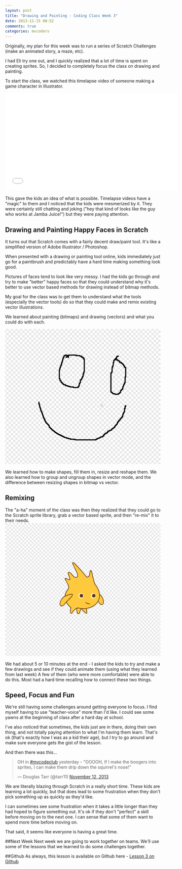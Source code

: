 ```yaml
---
layout: post
title: "Drawing and Painting - Coding Class Week 3"
date: 2013-11-15 08:52
comments: true
categories: mvcoders
---
```

Originally, my plan for this week was to run a series of Scratch Challenges (make an animated story, a maze, etc). 

 I had Eli try one out, and I quickly realized that a lot of time is spent on creating sprites.  So, I decided to completely focus the class on drawing and painting.

To start the class, we watched this timelapse video of someone making a game character in Illustrator.

<iframe width="560" height="315" src="//www.youtube.com/embed/k2xYSCNysS0" frameborder="0" allowfullscreen></iframe>

This gave the kids an idea of what is possible.  Timelapse videos have a "magic" to them and I noticed that the kids were mesmerized by it.  They were certainly still chatting and joking ("hey that kind of looks like the guy who works at Jamba Juice!") but they were paying attention.

## Drawing and Painting Happy Faces in Scratch
It turns out that Scratch comes with a fairly decent draw/paint tool.  It's like a simplified version of Adobe Illustrator / Photoshop.

When presented with a drawing or painting tool online, kids immediately just go for a paintbrush and predictably have a hard time making something look good.

Pictures of faces tend to look like very messy.  I had the kids go through and try to make "better" happy faces so that they could understand why it's better to use vector based methods for drawing instead of bitmap methods.

My goal for the class was to get them to understand what the tools (especially the vector tools) do so that they could make and remix existing vector illustrations.

We learned about painting (bitmaps) and drawing (vectors) and what you could do with each.

![Happy Face Progression](/images/animation.gif)

We learned how to make shapes, fill them in, resize and reshape them.  We also learned how to group and ungroup shapes in vector mode, and the difference between resizing shapes in bitmap vs vector.

## Remixing
The "a-ha" moment of the class was then they realized that they could go to the Scratch sprite library, grab a vector based sprite, and then "re-mix" it to their needs.
![Gobo](/images/gobo-anim.gif)


We had about 5 or 10 minutes at the end - I asked the kids to try and make a few drawings and see if they could animate them (using what they learned from last week)  A few of them (who were more comfortable) were able to do this.  Most had a hard time recalling how to connect these two things.

## Speed, Focus and Fun
We're still having some challenges around getting everyone to focus.  I find myself having to use "teacher-voice" more than I'd like.  I could see some yawns at the beginning of class after a hard day at school. 

I've also noticed that sometimes, the kids just are in there, doing their own thing, and not totally paying attention to what I'm having them learn.  That's ok (that's exactly how I was as a kid their age), but I try to go around and make sure everyone gets the gist of the lesson.

And then there was this...
<blockquote class="twitter-tweet"><p>OH in <a href="https://twitter.com/search?q=%23mvcodeclub&amp;src=hash">#mvcodeclub</a> yesterday - &quot;OOOOH, If I make the boogers into sprites, I can make them drip down the squirrel&#39;s nose!&quot;</p>&mdash; Douglas Tarr (@tarr11) <a href="https://twitter.com/tarr11/statuses/400341894791589888">November 12, 2013</a></blockquote>
<script async src="//platform.twitter.com/widgets.js" charset="utf-8"></script>

We are literally blazing through Scratch in a really short time.  These kids are learning a lot quickly, but that does lead to some frustration when they don't pick something up as quickly as they'd like.

I can sometimes see some frustration when it takes a little longer than they had hoped to figure something out.  It's ok if they don't "perfect" a skill before moving on to the next one.  I can sense that some of them want to spend more time before moving on.

That said, it seems like everyone is having a great time.

##Next Week
Next week we are going to work together on teams.  We'll use some of the lessons that we learned to do some challenges together.

##Github
As always, this lesson is available on Github here - [Lesson 3 on Github](https://github.com/tarr11/coding-lessons/blob/master/4th-grade-coders/lesson-3.md)